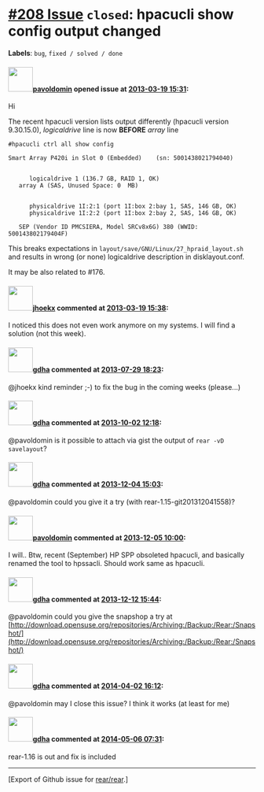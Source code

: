 [\#208 Issue](https://github.com/rear/rear/issues/208) `closed`: hpacucli show config output changed
====================================================================================================

**Labels**: `bug`, `fixed / solved / done`

#### <img src="https://avatars.githubusercontent.com/u/1576908?v=4" width="50">[pavoldomin](https://github.com/pavoldomin) opened issue at [2013-03-19 15:31](https://github.com/rear/rear/issues/208):

Hi

The recent hpacucli version lists output differently (hpacucli version
9.30.15.0), *logicaldrive* line is now **BEFORE** *array* line

    #hpacucli ctrl all show config

    Smart Array P420i in Slot 0 (Embedded)    (sn: 5001438021794040)


          logicaldrive 1 (136.7 GB, RAID 1, OK)
       array A (SAS, Unused Space: 0  MB)


          physicaldrive 1I:2:1 (port 1I:box 2:bay 1, SAS, 146 GB, OK)
          physicaldrive 1I:2:2 (port 1I:box 2:bay 2, SAS, 146 GB, OK)

       SEP (Vendor ID PMCSIERA, Model SRCv8x6G) 380 (WWID: 500143802179404F)

This breaks expectations in `layout/save/GNU/Linux/27_hpraid_layout.sh`
and results in wrong (or none) logicaldrive description in
disklayout.conf.

It may be also related to \#176.

#### <img src="https://avatars.githubusercontent.com/u/783473?v=4" width="50">[jhoekx](https://github.com/jhoekx) commented at [2013-03-19 15:38](https://github.com/rear/rear/issues/208#issuecomment-15121853):

I noticed this does not even work anymore on my systems. I will find a
solution (not this week).

#### <img src="https://avatars.githubusercontent.com/u/888633?u=cdaeb31efcc0048d3619651aa18dd4b76e636b21&v=4" width="50">[gdha](https://github.com/gdha) commented at [2013-07-29 18:23](https://github.com/rear/rear/issues/208#issuecomment-21740234):

@jhoekx kind reminder ;-) to fix the bug in the coming weeks (please...)

#### <img src="https://avatars.githubusercontent.com/u/888633?u=cdaeb31efcc0048d3619651aa18dd4b76e636b21&v=4" width="50">[gdha](https://github.com/gdha) commented at [2013-10-02 12:18](https://github.com/rear/rear/issues/208#issuecomment-25533747):

@pavoldomin is it possible to attach via gist the output of
`rear -vD savelayout`?

#### <img src="https://avatars.githubusercontent.com/u/888633?u=cdaeb31efcc0048d3619651aa18dd4b76e636b21&v=4" width="50">[gdha](https://github.com/gdha) commented at [2013-12-04 15:03](https://github.com/rear/rear/issues/208#issuecomment-29811522):

@pavoldomin could you give it a try (with rear-1.15-git201312041558)?

#### <img src="https://avatars.githubusercontent.com/u/1576908?v=4" width="50">[pavoldomin](https://github.com/pavoldomin) commented at [2013-12-05 10:00](https://github.com/rear/rear/issues/208#issuecomment-29885151):

I will.. Btw, recent (September) HP SPP obsoleted hpacucli, and
basically renamed the tool to hpssacli. Should work same as hpacucli.

#### <img src="https://avatars.githubusercontent.com/u/888633?u=cdaeb31efcc0048d3619651aa18dd4b76e636b21&v=4" width="50">[gdha](https://github.com/gdha) commented at [2013-12-12 15:44](https://github.com/rear/rear/issues/208#issuecomment-30433337):

@pavoldomin could you give the snapshop a try at
[http://download.opensuse.org/repositories/Archiving:/Backup:/Rear:/Snapshot/](http://download.opensuse.org/repositories/Archiving:/Backup:/Rear:/Snapshot/)

#### <img src="https://avatars.githubusercontent.com/u/888633?u=cdaeb31efcc0048d3619651aa18dd4b76e636b21&v=4" width="50">[gdha](https://github.com/gdha) commented at [2014-04-02 16:12](https://github.com/rear/rear/issues/208#issuecomment-39349874):

@pavoldomin may I close this issue? I think it works (at least for me)

#### <img src="https://avatars.githubusercontent.com/u/888633?u=cdaeb31efcc0048d3619651aa18dd4b76e636b21&v=4" width="50">[gdha](https://github.com/gdha) commented at [2014-05-06 07:31](https://github.com/rear/rear/issues/208#issuecomment-42274380):

rear-1.16 is out and fix is included

------------------------------------------------------------------------

\[Export of Github issue for
[rear/rear](https://github.com/rear/rear).\]
